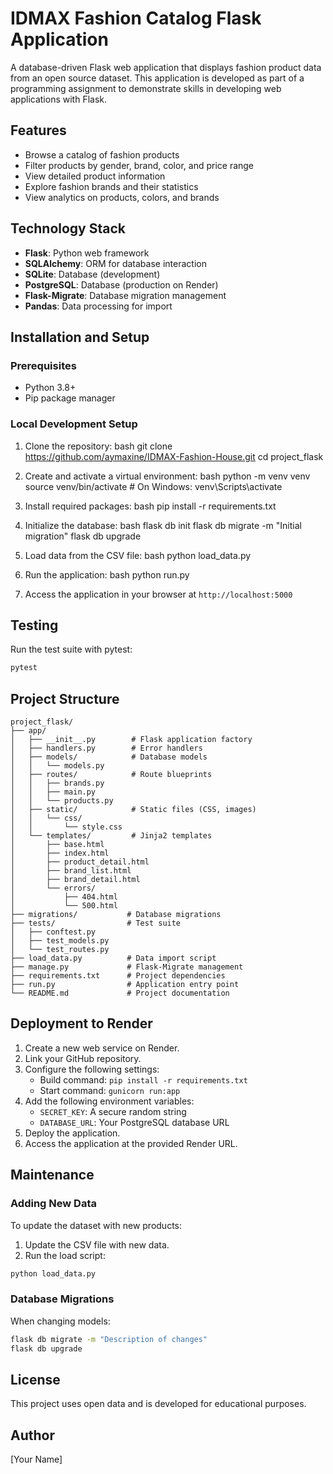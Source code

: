 # IDMAX Fashion Catalog Flask Application

A database-driven Flask web application that displays fashion product data from an open source dataset. This application is developed as part of a programming assignment to demonstrate skills in developing web applications with Flask.

## Features

- Browse a catalog of fashion products
- Filter products by gender, brand, color, and price range
- View detailed product information
- Explore fashion brands and their statistics
- View analytics on products, colors, and brands

## Technology Stack

- **Flask**: Python web framework
- **SQLAlchemy**: ORM for database interaction
- **SQLite**: Database (development)
- **PostgreSQL**: Database (production on Render)
- **Flask-Migrate**: Database migration management
- **Pandas**: Data processing for import

## Installation and Setup

### Prerequisites

- Python 3.8+
- Pip package manager

### Local Development Setup

1. Clone the repository:
bash
git clone https://github.com/aymaxine/IDMAX-Fashion-House.git
cd project_flask

2. Create and activate a virtual environment:
bash
python -m venv venv
source venv/bin/activate  # On Windows: venv\Scripts\activate

3. Install required packages:
bash
pip install -r requirements.txt

4. Initialize the database:
bash
flask db init
flask db migrate -m "Initial migration"
flask db upgrade

5. Load data from the CSV file:
bash
python load_data.py

6. Run the application:
bash
python run.py

7. Access the application in your browser at `http://localhost:5000`

## Testing

Run the test suite with pytest:

```bash
pytest
```

## Project Structure

```
project_flask/
├── app/
│   ├── __init__.py        # Flask application factory
│   ├── handlers.py        # Error handlers
│   ├── models/            # Database models
│   │   └── models.py
│   ├── routes/            # Route blueprints
│   │   ├── brands.py
│   │   ├── main.py
│   │   └── products.py
│   ├── static/            # Static files (CSS, images)
│   │   └── css/
│   │       └── style.css
│   └── templates/         # Jinja2 templates
│       ├── base.html
│       ├── index.html
│       ├── product_detail.html
│       ├── brand_list.html
│       ├── brand_detail.html
│       └── errors/
│           ├── 404.html
│           └── 500.html
├── migrations/           # Database migrations
├── tests/                # Test suite
│   ├── conftest.py
│   ├── test_models.py
│   └── test_routes.py
├── load_data.py          # Data import script
├── manage.py             # Flask-Migrate management
├── requirements.txt      # Project dependencies
├── run.py                # Application entry point
└── README.md             # Project documentation
```

## Deployment to Render

1. Create a new web service on Render.
2. Link your GitHub repository.
3. Configure the following settings:
   - Build command: `pip install -r requirements.txt`
   - Start command: `gunicorn run:app`
4. Add the following environment variables:
   - `SECRET_KEY`: A secure random string
   - `DATABASE_URL`: Your PostgreSQL database URL
5. Deploy the application.
6. Access the application at the provided Render URL.

## Maintenance

### Adding New Data

To update the dataset with new products:

1. Update the CSV file with new data.
2. Run the load script:

```bash
python load_data.py
```

### Database Migrations

When changing models:

```bash
flask db migrate -m "Description of changes"
flask db upgrade
```

## License

This project uses open data and is developed for educational purposes.

## Author

[Your Name]
